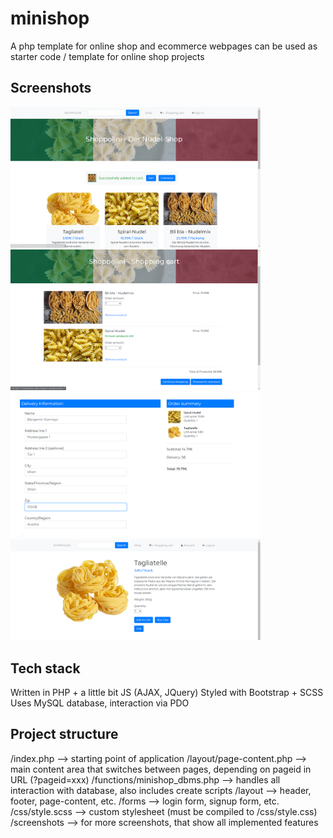 # minishop
A php template for online shop and ecommerce webpages
can be used as starter code / template for online shop projects

## Screenshots
<p float="left">
<img src="https://raw.githubusercontent.com/bkuermayr/minishop/master/screenshots/shop.PNG" alt="online shop screenshot" width="400"/>
<img src="https://raw.githubusercontent.com/bkuermayr/minishop/master/screenshots/cart.png" alt="online shop screenshot" width="400"/>
<img src="https://raw.githubusercontent.com/bkuermayr/minishop/master/screenshots/checkout.png" alt="online shop screenshot" width="400"/>
<img src="https://raw.githubusercontent.com/bkuermayr/minishop/master/screenshots/product.png" alt="online shop screenshot" width="400"/>
</p>


## Tech stack
Written in PHP + a little bit JS (AJAX, JQuery)
Styled with Bootstrap + SCSS
Uses MySQL database, interaction via PDO

## Project structure
/index.php --> starting point of application
/layout/page-content.php --> main content area that switches between pages, depending on pageid in URL (?pageid=xxx)
/functions/minishop_dbms.php --> handles all interaction with database, also includes create scripts
/layout --> header, footer, page-content, etc.
/forms --> login form, signup form, etc.
/css/style.scss --> custom stylesheet (must be compiled to /css/style.css)
/screenshots --> for more screenshots, that show all implemented features
